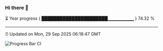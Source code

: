 ### Hi there 👋

⏳ Year progress { ██████████████████████▁▁▁▁▁▁▁▁ } 74.32 %

---

⏰ Updated on Mon, 29 Sep 2025 06:18:47 GMT

![Progress Bar CI](https://github.com/Shyam-Makwana/GitHub-Actions-Demo/workflows/Progress%20Bar%20CI/badge.svg)
